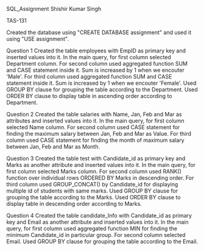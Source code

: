 SQL_Assignment
Shishir Kumar Singh

TAS-131

Created the database using "CREATE DATABASE assignment" and used it using "USE assignment".

Question 1
Created the table employees with EmpID as primary key and inserted values into it.
In the main query, for first column selected Department column.
For second column used aggregated function SUM and CASE statement inside it. Sum is increased by 1 when we encouter 'Male'.
For third column used aggregated function SUM and CASE statement inside it. Sum is increased by 1 when we encouter 'Female'.
Used GROUP BY clause for grouping the table according to the Department.
Used ORDER BY clause to display table in ascending order according to Department.

Question 2
Created the table salaries with Name, Jan, Feb and Mar as attributes and inserted values into it.
In the main query, for first column selected Name column.
For second column used CASE statement for finding the maximum salary between Jan, Feb and Mar as Value.
For third column used CASE statement for finding the month of maximum salary between Jan, Feb and Mar as Month.

Question 3
Created the table test with Candidate_id as primary key and Marks as another attribute and inserted values into it.
In the main query, for first column selected Marks column.
For second column used RANK() function over individual rows ORDERED BY Marks in descending order.
For third column used GROUP_CONCAT() by Candidate_id for displaying multiple id of students with same marks.
Used GROUP BY clause for grouping the table according to the Marks.
Used ORDER BY clause to display table in descending order according to Marks.

Question 4
Created the table candidate_Info with Candidate_id as primary key and Email as another attribute and inserted values into it.
In the main query, for first column used aggregated function MIN for finding the minimum Candidate_id in particular group.
For second column selected Email.
Used GROUP BY clause for grouping the table according to the Email.
